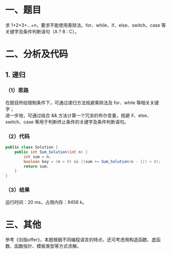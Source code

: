 # 一、题目
求 1+2+3+...+n，要求不能使用乘除法、for、while、if、else、switch、case 等关键字及条件判断语句（A ? B : C）。
# 二、分析及代码
## 1. 递归
### （1）思路
在题目所给限制条件下，可通过递归方法规避乘除法及 for、while 等相关关键字；  
进一步地，可通过结合 && 方法计算一个冗余的布尔变量，规避 if、else、switch、case 等用于判断终止条件的关键字及条件判断语句。  
### （2）代码
```java
public class Solution {
    public int Sum_Solution(int n) {
        int sum = n;
        boolean key = (n > 0) && ((sum += Sum_Solution(n - 1)) > 0);
        return sum;
    }
}
```
### （3）结果
运行时间：20 ms，占用内存：9456 k。  
# 三、其他
参考《剑指offer》，本题根据不同编程语言的特点，还可考虑用构造函数、虚函数、函数指针、模板类型等方式求解。  
